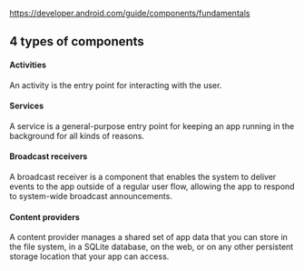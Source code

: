 https://developer.android.com/guide/components/fundamentals
## 4 types of components
#### Activities
An activity is the entry point for interacting with the user. 
#### Services
A service is a general-purpose entry point for keeping an app running in the background for all kinds of reasons.
#### Broadcast receivers
A broadcast receiver is a component that enables the system to deliver events to the app outside of a regular user flow, allowing the app to respond to system-wide broadcast announcements. 
#### Content providers
A content provider manages a shared set of app data that you can store in the file system, in a SQLite database, on the web, or on any other persistent storage location that your app can access.